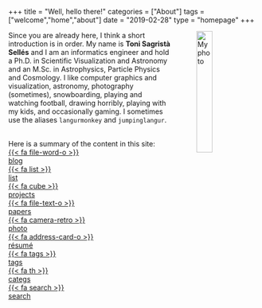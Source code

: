 +++
title = "Well, hello there!"
categories = ["About"]
tags = ["welcome","home","about"]
date = "2019-02-28"
type = "homepage"
+++

<picture>
<source srcset="/img/profile/myself_v4_outline.jxl" type="image/jxl" />
<source srcset="/img/profile/myself_v4_outline.avif" type="image/avif" />
<img src="/img/profile/myself_v4_outline.png"
     alt="My photo"
     style="float: right; margin-left: 50px; width: 25%" />
</picture>

Since you are already here, I think a short introduction is in order. My name is **Toni Sagristà Sellés** and I am an informatics engineer and hold a Ph.D. in Scientific Visualization and Astronomy and an M.Sc. in Astrophysics, Particle Physics and Cosmology. I like computer graphics and visualization, astronomy, photography (sometimes), snowboarding, playing and watching football, drawing horribly, playing with my kids, and occasionally gaming. I sometimes use the aliases `langurmonkey` and `jumpinglangur`.

<!-- I'm currently working in the [Gaia](https://www.esa.int/Science_Exploration/Space_Science/Gaia) group of the Astronomisches Rechen-Institut (ARI) in Heidelberg, and doing research in scientific visualization in the Visual Computing Group (VCG) of the Interdisciplinary Center for Scientific Computing (IWR), also in Heidelberg. That should do it for the acronym fest. -->

<br/>
Here is a summary of the content in this site:
<br/>

<div class="content-table">
<a href="/blog"><div class="menu-table-item">
{{< fa file-word-o >}}<br/>
blog
</div></a>
<a href="/posts-list"><div class="menu-table-item">
{{< fa list >}}<br/>
list
</div></a>
<a href="/projects"><div class="menu-table-item">
{{< fa cube >}}<br/>
projects
</div></a>
<a href="/papers"><div class="menu-table-item">
{{< fa file-text-o >}}<br/>
papers
</div></a>
<a href="/photography"><div class="menu-table-item">
{{< fa camera-retro >}}<br/>
photo
</div></a>
<a href="/resume"><div class="menu-table-item">
{{< fa address-card-o >}}<br/>
résumé
</div></a>
<a href="/tags"><div class="menu-table-item">
{{< fa tags >}}<br/>
tags
</div></a>
<a href="/categories"><div class="menu-table-item">
{{< fa th >}}<br/>
categs
</div></a>
<a href="/search"><div class="menu-table-item">
{{< fa search >}}<br/>
search
</div></a>
</div>
